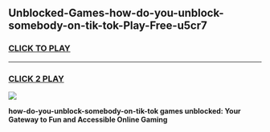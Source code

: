
## Unblocked-Games-how-do-you-unblock-somebody-on-tik-tok-Play-Free-u5cr7
<h3>
<a href="https://premium76.site?title=how-do-you-unblock-somebody-on-tik-tok&ref=21A">CLICK TO PLAY</a></h3>
<hr>

<h3>
<a href="https://premium76.site?title=how-do-you-unblock-somebody-on-tik-tok&ref=21A">CLICK 2 PLAY</a>
  
</h3>

<a href="https://premium76.site?title=how-do-you-unblock-somebody-on-tik-tok&ref=21A"><img src="https://clearcache.store/games.png"></a>


**how-do-you-unblock-somebody-on-tik-tok games unblocked: Your Gateway to Fun and Accessible Online Gaming**
